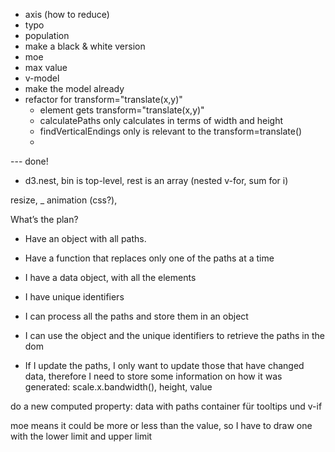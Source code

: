- axis (how to reduce)
- typo
- population
- make a black & white version
- moe
- max value
- v-model
- make the model already
- refactor for transform="translate(x,y)"
  - element gets transform="translate(x,y)"
  - calculatePaths only calculates in terms of width and height
  - findVerticalEndings only is relevant to the transform=translate()
  - 




--- done!

- d3.nest, bin is top-level, rest is an array (nested v-for, sum for i)

resize, _ animation (css?),

What’s the plan?
 - Have an object with all paths.
 - Have a function that replaces only one of the paths at a time

- I have a data object, with all the elements
- I have unique identifiers
- I can process all the paths and store them in an object
- I can use the object and the unique identifiers to retrieve the paths in the dom
- If I update the paths, I only want to update those that have changed data, therefore I need to store some information on how it was generated: scale.x.bandwidth(), height, value

do a new computed property: data with paths
container für tooltips und v-if

moe means it could be more or less than the value, so I have to draw one with the lower limit and upper limit